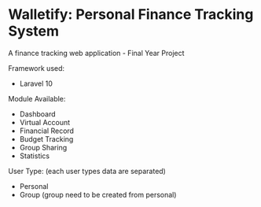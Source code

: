 # Walletify: Personal Finance Tracking System
A finance tracking web application - Final Year Project

Framework used: 
- Laravel 10

Module Available:
- Dashboard
- Virtual Account
- Financial Record
- Budget Tracking
- Group Sharing
- Statistics

User Type: (each user types data are separated)
- Personal
- Group (group need to be created from personal)
